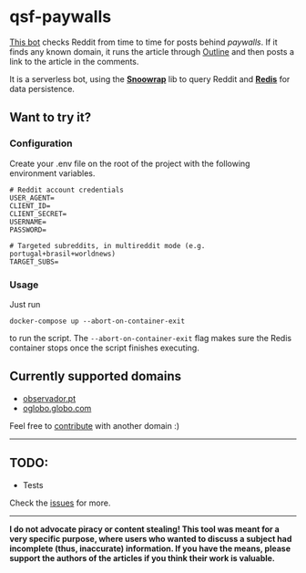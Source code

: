 # qsf-paywalls

[This bot](https://www.reddit.com/user/qsf_paywalls) checks Reddit from time to time for posts behind _paywalls_. If it finds any known domain, it runs the article through [Outline](https://outline.com) and then posts a link to the article in the comments.

It is a serverless bot, using the [**Snoowrap**](https://github.com/not-an-aardvark/snoowrap) lib to query Reddit and [**Redis**](https://redis.io) for data persistence.

## Want to try it?

### Configuration

Create your .env file on the root of the project with the following environment variables.

```
# Reddit account credentials
USER_AGENT=
CLIENT_ID=
CLIENT_SECRET=
USERNAME=
PASSWORD=

# Targeted subreddits, in multireddit mode (e.g. portugal+brasil+worldnews)
TARGET_SUBS=
```

### Usage

Just run

```
docker-compose up --abort-on-container-exit
```

to run the script. The `--abort-on-container-exit` flag makes sure the Redis container stops once the script finishes executing.

## Currently supported domains

-   [observador.pt](https://observador.pt/)
-   [oglobo.globo.com](https://oglobo.globo.com)

Feel free to [contribute](contributing.md) with another domain :)

---

## TODO:

-   Tests

Check the [issues](https://github.com/alagoa/qsf-paywalls/issues) for more.

---

**I do not advocate piracy or content stealing! This tool was meant for a very specific purpose, where users who wanted to discuss a subject had incomplete (thus, inaccurate) information. If you have the means, please support the authors of the articles if you think their work is valuable.**
